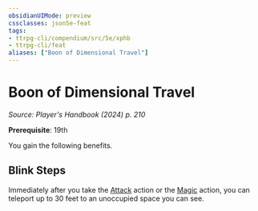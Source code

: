 ```yaml
---
obsidianUIMode: preview
cssclasses: json5e-feat
tags:
- ttrpg-cli/compendium/src/5e/xphb
- ttrpg-cli/feat
aliases: ["Boon of Dimensional Travel"]
---
```

# Boon of Dimensional Travel
*Source: Player's Handbook (2024) p. 210*  

**Prerequisite**: 19th

You gain the following benefits.

## Blink Steps

Immediately after you take the [Attack](Mechanics/rules/actions.md#Attack) action or the [Magic](Mechanics/rules/actions.md#Magic) action, you can teleport up to 30 feet to an unoccupied space you can see.